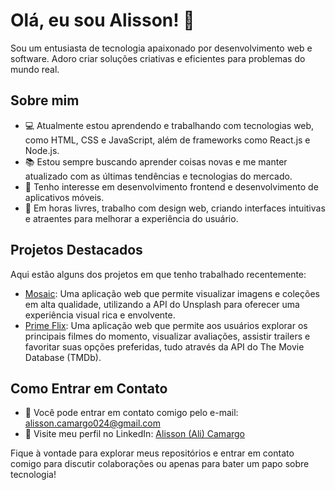 # Olá, eu sou Alisson! 👋

Sou um entusiasta de tecnologia apaixonado por desenvolvimento web e software. Adoro criar soluções criativas e eficientes para problemas do mundo real.

## Sobre mim

- 💻 Atualmente estou aprendendo e trabalhando com tecnologias web, como HTML, CSS e JavaScript, além de frameworks como React.js e Node.js.
- 📚 Estou sempre buscando aprender coisas novas e me manter atualizado com as últimas tendências e tecnologias do mercado.
- 🌱 Tenho interesse em desenvolvimento frontend e desenvolvimento de aplicativos móveis.
- 🎨 Em horas livres, trabalho com design web, criando interfaces intuitivas e atraentes para melhorar a experiência do usuário.

## Projetos Destacados

Aqui estão alguns dos projetos em que tenho trabalhado recentemente:

- [Mosaic](https://github.com/ali-ali18/Mosaic.git): Uma aplicação web que permite visualizar imagens e coleções em alta qualidade, utilizando a API do Unsplash para oferecer uma experiência visual rica e envolvente.
- [Prime Flix](https://github.com/ali-ali18/prime-flix.git): Uma aplicação web que permite aos usuários explorar os principais filmes do momento, visualizar avaliações, assistir trailers e favoritar suas opções preferidas, tudo através da API do The Movie Database (TMDb).

## Como Entrar em Contato

- 📧 Você pode entrar em contato comigo pelo e-mail: alisson.camargo024@gmail.com
- 🔗 Visite meu perfil no LinkedIn: [Alisson (Ali) Camargo](www.linkedin.com/in/alissoncamargo)
<!-- 
🌐 Confira meu portfólio online: [Seu Portfólio](link para o seu portfólio) 
-->

Fique à vontade para explorar meus repositórios e entrar em contato comigo para discutir colaborações ou apenas para bater um papo sobre tecnologia!
